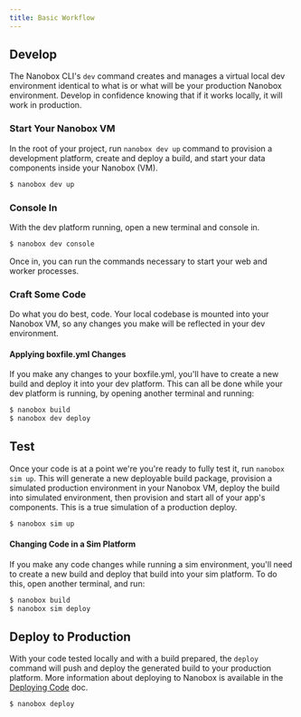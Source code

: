 ```yaml
---
title: Basic Workflow
---
```


## Develop
The Nanobox CLI's `dev` command creates and manages a virtual local dev environment identical to what is or what will be your production Nanobox environment. Develop in confidence knowing that if it works locally, it will work in production.

### Start Your Nanobox VM
In the root of your project, run `nanobox dev up` command to provision a development platform, create and deploy a build, and start your data components inside your Nanobox (VM).

```bash
$ nanobox dev up
```

### Console In
With the dev platform running, open a new terminal and console in.

```bash
$ nanobox dev console
```

Once in, you can run the commands necessary to start your web and worker processes.

### Craft Some Code
Do what you do best, code. Your local codebase is mounted into your Nanobox VM, so any changes you make will be reflected in your dev environment.

#### Applying boxfile.yml Changes
If you make any changes to your boxfile.yml, you'll have to create a new build and deploy it into your dev platform. This can all be done while your dev platform is running, by opening another terminal and running:

```bash
$ nanobox build
$ nanobox dev deploy
```

## Test
Once your code is at a point we're you're ready to fully test it, run `nanobox sim up`. This will generate a new deployable build package, provision a simulated production environment in your Nanobox VM, deploy the build into simulated environment, then provision and start all of your app's components. This is a true simulation of a production deploy.

```bash
$ nanobox sim up
```

#### Changing Code in a Sim Platform
If you make any code changes while running a sim environment, you'll need to create a new build and deploy that build into your sim platform. To do this, open another terminal, and run:

```bash
$ nanobox build
$ nanobox sim deploy
```

## Deploy to Production
With your code tested locally and with a build prepared, the `deploy` command will push and deploy the generated build to your production platform. More information about deploying to Nanobox is available in the [Deploying Code](/getting-started/deploy-code/) doc.

```bash
$ nanobox deploy
```
